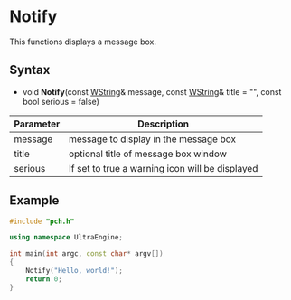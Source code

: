 # Notify #
This functions displays a message box.

## Syntax ##
- void **Notify**(const [WString](WString)& message, const [WString](WString)& title = "", const bool serious = false)

| Parameter | Description |
| ----- | ----- |
| message | message to display in the message box |
| title | optional title of message box window | 
| serious | If set to true a warning icon will be displayed |

## Example ##

```c++
#include "pch.h"

using namespace UltraEngine;

int main(int argc, const char* argv[])
{ 
	Notify("Hello, world!");
	return 0;
}
```
